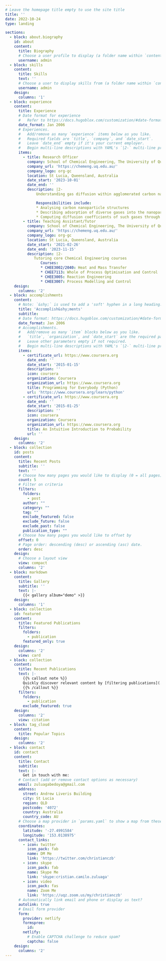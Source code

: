 ```yaml
---
# Leave the homepage title empty to use the site title
title: ''
date: 2022-10-24
type: landing

sections:
  - block: about.biography
    id: about
    content:
      title: Biography
      # Choose a user profile to display (a folder name within `content/authors/`)
      username: admin
  - block: skills
    content:
      title: Skills
      text: ''
      # Choose a user to display skills from (a folder name within `content/authors/`)
      username: admin
    design:
      columns: '1'
  - block: experience
    content:
      title: Experience
      # Date format for experience
      #   Refer to https://docs.hugoblox.com/customization/#date-format
      date_format: Jan 2006
      # Experiences.
      #   Add/remove as many `experience` items below as you like.
      #   Required fields are `title`, `company`, and `date_start`.
      #   Leave `date_end` empty if it's your current employer.
      #   Begin multi-line descriptions with YAML's `|2-` multi-line prefix.
      items:
        - title: Research Officer
          company: School of Chemical Engineering, The University of Queensland
          company_url: 'https://chemeng.uq.edu.au/'
          company_logo: org-gc
          location: St Lucia, Queensland, Australia
          date_start: '2023-10-01'
          date_end: ''
          description: |2-
              Understanding gas diffusion within agglomerated carbon nanoparticles for electrochemical and supercapacitors applications.

              Responsibilities include:
              * Analysing carbon nanoparticle structures
              * Describing adsorption of diverse gases into the nanoparticle assembly
              * Computing diffusion coefficients of such gases through the nanoparticle assembly
        - title: Teaching Assistant/Tutor 
          company: School of Chemical Engineering, The University of Queensland
          company_url: 'https://chemeng.uq.edu.au/'
          company_logo: org-gc
          location: St Lucia, Queensland, Australia
          date_start: '2021-02-26'
          date_end: '2023-11-15'
          description: |2-
             Tutoring core Chemical Engineering courses
                Courses:
                * CHEE3002/2040: Heat and Mass Transfer
                * CHEE7113: Whole of Process Optimisation and Control
                * CHEE3005: Reaction Engineering
                * CHEE3007: Process Modelling and Control
    design:
      columns: '2'
  - block: accomplishments
    content:
      # Note: `&shy;` is used to add a 'soft' hyphen in a long heading.
      title: 'Accomplish&shy;ments'
      subtitle:
      # Date format: https://docs.hugoblox.com/customization/#date-format
      date_format: Jan 2006
      # Accomplishments.
      #   Add/remove as many `item` blocks below as you like.
      #   `title`, `organization`, and `date_start` are the required parameters.
      #   Leave other parameters empty if not required.
      #   Begin multi-line descriptions with YAML's `|2-` multi-line prefix.
      items:
        - certificate_url: https://www.coursera.org
          date_end: ''
          date_start: '2015-01-15'
          description: ''
          icon: coursera
          organization: Coursera
          organization_url: https://www.coursera.org
          title: Programming for Everybody (Python)
          url: 'https://www.coursera.org/learn/python'
        - certificate_url: https://www.coursera.org
          date_end: ''
          date_start: '2015-01-25'
          description: ''
          icon: coursera
          organization: Coursera
          organization_url: https://www.coursera.org
          title: An Intuitive Introduction to Probability
          url: ''
    design:
      columns: '2'
  - block: collection
    id: posts
    content:
      title: Recent Posts
      subtitle: ''
      text: ''
      # Choose how many pages you would like to display (0 = all pages)
      count: 5
      # Filter on criteria
      filters:
        folders:
          - post
        author: ""
        category: ""
        tag: ""
        exclude_featured: false
        exclude_future: false
        exclude_past: false
        publication_type: ""
      # Choose how many pages you would like to offset by
      offset: 0
      # Page order: descending (desc) or ascending (asc) date.
      order: desc
    design:
      # Choose a layout view
      view: compact
      columns: '2'
  - block: markdown
    content:
      title: Gallery
      subtitle: ''
      text: |-
        {{< gallery album="demo" >}}
    design:
      columns: '1'
  - block: collection
    id: featured
    content:
      title: Featured Publications
      filters:
        folders:
          - publication
        featured_only: true
    design:
      columns: '2'
      view: card
  - block: collection
    content:
      title: Recent Publications
      text: |-
        {{% callout note %}}
        Quickly discover relevant content by [filtering publications](./publication/).
        {{% /callout %}}
      filters:
        folders:
          - publication
        exclude_featured: true
    design:
      columns: '2'
      view: citation
  - block: tag_cloud
    content:
      title: Popular Topics
    design:
      columns: '2'
  - block: contact
    id: contact
    content:
      title: Contact
      subtitle:
      text: |-
        Get in touch with me:
      # Contact (add or remove contact options as necessary)
      email: zuluagabedoya@gmail.com
      address:
        street: Andrew Liveris Building
        city: St Lucia 
        region: QLD
        postcode: '4072'
        country: Australia
        country_code: AU
      # Choose a map provider in `params.yaml` to show a map from these coordinates
      coordinates:
        latitude: '-27.4991584'
        longitude: '153.0138975'  
      contact_links:
        - icon: twitter
          icon_pack: fab
          name: DM Me
          link: 'https://twitter.com/christianczb'
        - icon: skype
          icon_pack: fab
          name: Skype Me
          link: 'skype:cristian.camilo.zuluaga'
        - icon: video
          icon_pack: fas
          name: Zoom Me
          link: 'https://uqz.zoom.us/my/christianczb'
      # Automatically link email and phone or display as text?
      autolink: true
      # Email form provider
      form:
        provider: netlify
        formspree:
          id:
        netlify:
          # Enable CAPTCHA challenge to reduce spam?
          captcha: false
    design:
      columns: '2'
---
```

